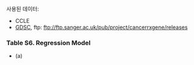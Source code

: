 사용된 데이터: 
* CCLE 
* [GDSC](http://www.cancerrxgene.org/downloads), ftp: ftp://ftp.sanger.ac.uk/pub/project/cancerrxgene/releases 

### Table S6. Regression Model

* (a)


